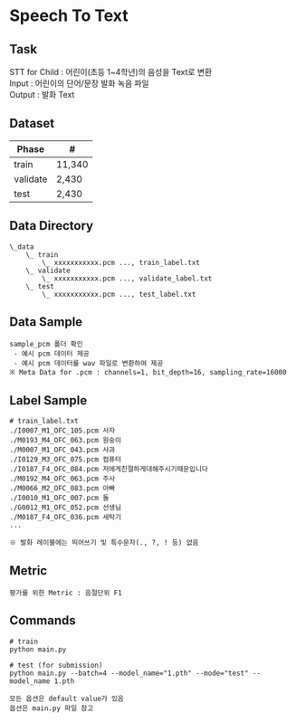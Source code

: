 # Speech To Text

## Task
STT for Child : 어린이(초등 1~4학년)의 음성을 Text로 변환 \
Input : 어린이의 단어/문장 발화 녹음 파일 \
Output : 발화 Text

## Dataset
| Phase | # |
| - | - |
| train | 11,340 |
| validate | 2,430 |
| test | 2,430 |


## Data Directory
```
\_data
    \_ train
        \_ xxxxxxxxxxx.pcm ..., train_label.txt
    \_ validate
        \_ xxxxxxxxxxx.pcm ..., validate_label.txt
    \_ test
        \_ xxxxxxxxxxx.pcm ..., test_label.txt

```
## Data Sample
```
sample_pcm 폴더 확인
 - 예시 pcm 데이터 제공
 - 예시 pcm 데이터를 wav 파일로 변환하여 제공
※ Meta Data for .pcm : channels=1, bit_depth=16, sampling_rate=16000
```

## Label Sample
```
# train_label.txt
./I0007_M1_OFC_105.pcm 사자
./M0193_M4_OFC_063.pcm 원숭이
./M0007_M1_OFC_043.pcm 사과
./I0129_M3_OFC_075.pcm 컴퓨터
./I0187_F4_OFC_084.pcm 저에게친절하게대해주시기때문입니다
./M0192_M4_OFC_063.pcm 주사
./M0066_M2_OFC_083.pcm 아빠
./I0010_M1_OFC_007.pcm 돌
./G0012_M1_OFC_052.pcm 선생님
./M0187_F4_OFC_036.pcm 세탁기
...

※ 발화 레이블에는 띄어쓰기 및 특수문자(., ?, ! 등) 없음

```

## Metric
```
평가를 위한 Metric : 음절단위 F1

```

## Commands
```
# train
python main.py 

# test (for submission)
python main.py --batch=4 --model_name="1.pth" --mode="test" --model_name 1.pth

모든 옵션은 default value가 있음
옵션은 main.py 파일 참고
```
